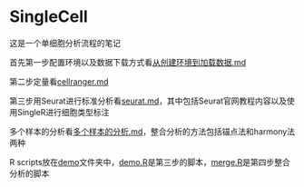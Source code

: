 # SingleCell
这是一个单细胞分析流程的笔记

首先第一步配置环境以及数据下载方式看[从创建环境到加载数据.md](从创建环境到加载数据.md)  

第二步定量看[cellranger.md](cellranger.md)

第三步用Seurat进行标准分析看[seurat.md](seurat.md)，其中包括Seurat官网教程内容以及使用SingleR进行细胞类型标注

多个样本的分析看[多个样本的分析.md](多个样本的分析.md)，整合分析的方法包括锚点法和harmony法两种

R scripts放在[demo](demo)文件夹中，[demo.R](demo/demo.R)是第三步的脚本，[merge.R](demo/merge.R)是第四步整合分析的脚本
